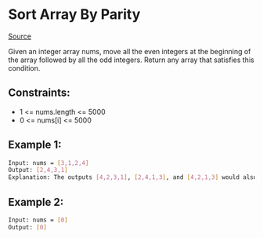 # Sort Array By Parity
[Source](https://leetcode.com/problems/sort-array-by-parity/)

Given an integer array nums, move all the even integers at the beginning of the array followed by all the odd integers.
Return any array that satisfies this condition.

## Constraints:

 - 1 <= nums.length <= 5000
 - 0 <= nums[i] <= 5000

## Example 1:
```sh
Input: nums = [3,1,2,4]
Output: [2,4,3,1]
Explanation: The outputs [4,2,3,1], [2,4,1,3], and [4,2,1,3] would also be accepted.
```

## Example 2:
```sh
Input: nums = [0]
Output: [0]
```